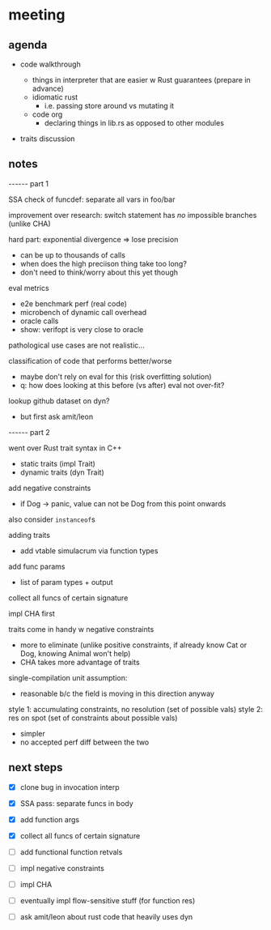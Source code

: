 # meeting

## agenda

- code walkthrough
    - things in interpreter that are easier w Rust guarantees (prepare in advance)
    - idiomatic rust
        - i.e. passing store around vs mutating it
    - code org
        - declaring things in lib.rs as opposed to other modules

- traits discussion

## notes

------ part 1

SSA check of funcdef: separate all vars in foo/bar

improvement over research: switch statement has _no_ impossible branches (unlike
CHA)

hard part: exponential divergence => lose precision
- can be up to thousands of calls
- when does the high preciison thing take too long? 
- don't need to think/worry about this yet though

eval metrics
- e2e benchmark perf (real code)
- microbench of dynamic call overhead
- oracle calls
- show: verifopt is very close to oracle

pathological use cases are not realistic...

classification of code that performs better/worse
- maybe don't rely on eval for this (risk overfitting solution)
- q: how does looking at this before (vs after) eval not over-fit?

lookup github dataset on dyn?
- but first ask amit/leon

------ part 2

went over Rust trait syntax in C++
- static traits (impl Trait)
- dynamic traits (dyn Trait)

add negative constraints
- if Dog -> panic, value can not be Dog from this point onwards

also consider `instanceof`s

adding traits
- add vtable simulacrum via function types

add func params
- list of param types + output

collect all funcs of certain signature

impl CHA first

traits come in handy w negative constraints
- more to eliminate (unlike positive constraints, if already know Cat or Dog,
  knowing Animal won't help)
- CHA takes more advantage of traits

single-compilation unit assumption: 
- reasonable b/c the field is moving in this direction anyway

style 1: accumulating constraints, no resolution (set of possible vals)
style 2: res on spot (set of constraints about possible vals)
- simpler
- no accepted perf diff between the two

## next steps

- [x] clone bug in invocation interp
- [x] SSA pass: separate funcs in body
- [x] add function args
- [x] collect all funcs of certain signature
- [ ] add functional function retvals
- [ ] impl negative constraints
- [ ] impl CHA
- [ ] eventually impl flow-sensitive stuff (for function res)

- [ ] ask amit/leon about rust code that heavily uses dyn

